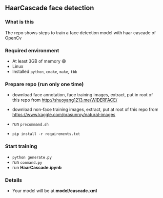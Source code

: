 ## HaarCascade face detection

### What is this

The repo shows steps to train a face detection model with haar cascade of OpenCv

### Required environment

* At least 3GB of memory 😅
* Linux
* Installed `python`, `cmake`, `make`, `tbb`

### Prepare repo (run only one time)

* download face annotation, face training images, extract, put in root of this repo
  from http://shuoyang1213.me/WIDERFACE/

* download non-face training images, extract, put at root of this repo
  from https://www.kaggle.com/prasunroy/natural-images

* run `precommand.sh`
* `pip install -r requirements.txt`

### Start training

* `python generate.py`
* run `command.py`
* run __HaarCascade.ipynb__

### Details

* Your model will be at __model/cascade.xml__